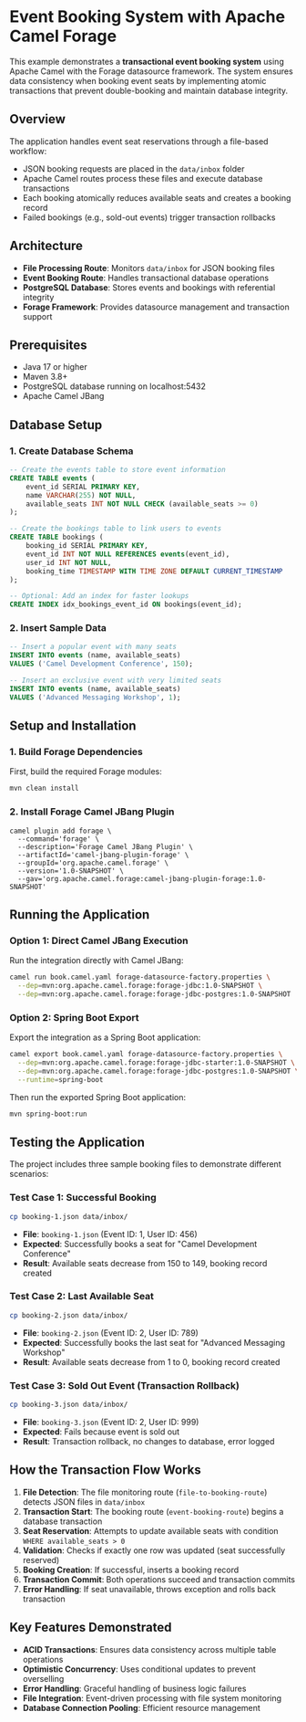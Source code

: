 # Event Booking System with Apache Camel Forage

This example demonstrates a **transactional event booking system** using Apache Camel with the Forage datasource framework. The system ensures data consistency when booking event seats by implementing atomic transactions that prevent double-booking and maintain database integrity.

## Overview

The application handles event seat reservations through a file-based workflow:
- JSON booking requests are placed in the `data/inbox` folder
- Apache Camel routes process these files and execute database transactions
- Each booking atomically reduces available seats and creates a booking record
- Failed bookings (e.g., sold-out events) trigger transaction rollbacks

## Architecture

- **File Processing Route**: Monitors `data/inbox` for JSON booking files
- **Event Booking Route**: Handles transactional database operations
- **PostgreSQL Database**: Stores events and bookings with referential integrity
- **Forage Framework**: Provides datasource management and transaction support

## Prerequisites

- Java 17 or higher
- Maven 3.8+
- PostgreSQL database running on localhost:5432
- Apache Camel JBang

## Database Setup

### 1. Create Database Schema

```sql
-- Create the events table to store event information
CREATE TABLE events (
    event_id SERIAL PRIMARY KEY,
    name VARCHAR(255) NOT NULL,
    available_seats INT NOT NULL CHECK (available_seats >= 0)
);

-- Create the bookings table to link users to events
CREATE TABLE bookings (
    booking_id SERIAL PRIMARY KEY,
    event_id INT NOT NULL REFERENCES events(event_id),
    user_id INT NOT NULL,
    booking_time TIMESTAMP WITH TIME ZONE DEFAULT CURRENT_TIMESTAMP
);

-- Optional: Add an index for faster lookups
CREATE INDEX idx_bookings_event_id ON bookings(event_id);
```

### 2. Insert Sample Data

```sql
-- Insert a popular event with many seats
INSERT INTO events (name, available_seats)
VALUES ('Camel Development Conference', 150);

-- Insert an exclusive event with very limited seats
INSERT INTO events (name, available_seats)
VALUES ('Advanced Messaging Workshop', 1);
```

## Setup and Installation

### 1. Build Forage Dependencies

First, build the required Forage modules:

```bash
mvn clean install
```

### 2. Install Forage Camel JBang Plugin

```
camel plugin add forage \
  --command='forage' \
  --description='Forage Camel JBang Plugin' \
  --artifactId='camel-jbang-plugin-forage' \
  --groupId='org.apache.camel.forage' \
  --version='1.0-SNAPSHOT' \
  --gav='org.apache.camel.forage:camel-jbang-plugin-forage:1.0-SNAPSHOT'
```

## Running the Application

### Option 1: Direct Camel JBang Execution

Run the integration directly with Camel JBang:

```bash
camel run book.camel.yaml forage-datasource-factory.properties \
  --dep=mvn:org.apache.camel.forage:forage-jdbc:1.0-SNAPSHOT \
  --dep=mvn:org.apache.camel.forage:forage-jdbc-postgres:1.0-SNAPSHOT
```

### Option 2: Spring Boot Export

Export the integration as a Spring Boot application:

```bash
camel export book.camel.yaml forage-datasource-factory.properties \
  --dep=mvn:org.apache.camel.forage:forage-jdbc-starter:1.0-SNAPSHOT \
  --dep=mvn:org.apache.camel.forage:forage-jdbc-postgres:1.0-SNAPSHOT \
  --runtime=spring-boot
```

Then run the exported Spring Boot application:

```bash
mvn spring-boot:run
```

## Testing the Application

The project includes three sample booking files to demonstrate different scenarios:

### Test Case 1: Successful Booking
```bash
cp booking-1.json data/inbox/
```
- **File**: `booking-1.json` (Event ID: 1, User ID: 456)
- **Expected**: Successfully books a seat for "Camel Development Conference"
- **Result**: Available seats decrease from 150 to 149, booking record created

### Test Case 2: Last Available Seat
```bash
cp booking-2.json data/inbox/
```
- **File**: `booking-2.json` (Event ID: 2, User ID: 789)
- **Expected**: Successfully books the last seat for "Advanced Messaging Workshop"
- **Result**: Available seats decrease from 1 to 0, booking record created

### Test Case 3: Sold Out Event (Transaction Rollback)
```bash
cp booking-3.json data/inbox/
```
- **File**: `booking-3.json` (Event ID: 2, User ID: 999)
- **Expected**: Fails because event is sold out
- **Result**: Transaction rollback, no changes to database, error logged

## How the Transaction Flow Works

1. **File Detection**: The file monitoring route (`file-to-booking-route`) detects JSON files in `data/inbox`
2. **Transaction Start**: The booking route (`event-booking-route`) begins a database transaction
3. **Seat Reservation**: Attempts to update available seats with condition `WHERE available_seats > 0`
4. **Validation**: Checks if exactly one row was updated (seat successfully reserved)
5. **Booking Creation**: If successful, inserts a booking record
6. **Transaction Commit**: Both operations succeed and transaction commits
7. **Error Handling**: If seat unavailable, throws exception and rolls back transaction

## Key Features Demonstrated

- **ACID Transactions**: Ensures data consistency across multiple table operations
- **Optimistic Concurrency**: Uses conditional updates to prevent overselling
- **Error Handling**: Graceful handling of business logic failures
- **File Integration**: Event-driven processing with file system monitoring
- **Database Connection Pooling**: Efficient resource management